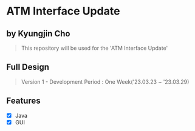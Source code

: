 # ATM Interface Update
## by Kyungjin Cho
> This repository will be used for the 'ATM Interface Update'

## Full Design
> Version 1 - Development Period : One Week('23.03.23 ~ '23.03.29)
<p align="center">

</p>

## Features
* [x] Java
* [x] GUI
